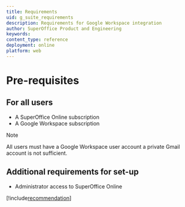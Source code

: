 ```yaml
---
title: Requirements
uid: g_suite_requirements
description: Requirements for Google Workspace integration
author: SuperOffice Product and Engineering
keywords:
content_type: reference
deployment: online
platform: web
---
```


# Pre-requisites

## For all users

* A SuperOffice Online subscription
* A Google Workspace subscription

> [!NOTE]
> All users must have a Google Workspace user account a private Gmail account is not sufficient.

## Additional requirements for set-up

* Administrator access to SuperOffice Online

[!include[recommendation](./includes/g-suite-service-account-recommended.md)]
